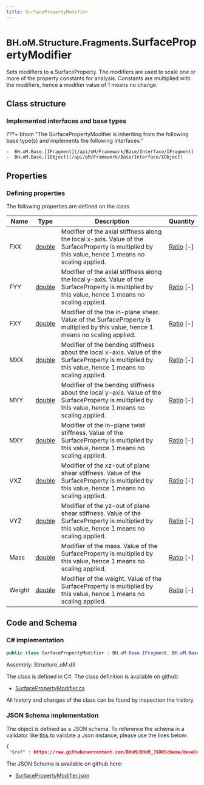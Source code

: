 ```yaml
---
title: SurfacePropertyModifier
---
```


# <small>BH.oM.Structure.Fragments.</small>**SurfacePropertyModifier**

Sets modifiers to a SurfaceProperty. The modifiers are used to scale one or more of the property constants for analysis. Constants are multiplied with the modifiers, hence a modifier value of 1 means no change.

## Class structure

### Implemented interfaces and base types

???+ bhom "The SurfacePropertyModifier is inheriting from the following base type(s) and implements the following interfaces:"

    -  BH.oM.Base.[IFragment](/api/oM/Framework/Base/Interface/IFragment)
    -  BH.oM.Base.[IObject](/api/oM/Framework/Base/Interface/IObject)


## Properties



### Defining properties

The following properties are defined on the class

| Name             | Type             | Description      | Quantity         |
|------------------|------------------|------------------|------------------|
| FXX | [double](https://learn.microsoft.com/en-us/dotnet/api/System.Double?view=netstandard-2.0) | Modifier of the axial stiffness along the local x-axis. Value of the SurfaceProperty is multiplied by this value, hence 1 means no scaling applied. | [Ratio](/api/oM/Dimensional/Quantities/Attributes/Ratio) [-] |
| FYY | [double](https://learn.microsoft.com/en-us/dotnet/api/System.Double?view=netstandard-2.0) | Modifier of the axial stiffness along the local y-axis. Value of the SurfaceProperty is multiplied by this value, hence 1 means no scaling applied. | [Ratio](/api/oM/Dimensional/Quantities/Attributes/Ratio) [-] |
| FXY | [double](https://learn.microsoft.com/en-us/dotnet/api/System.Double?view=netstandard-2.0) | Modifier of the the in-plane shear. Value of the SurfaceProperty is multiplied by this value, hence 1 means no scaling applied. | [Ratio](/api/oM/Dimensional/Quantities/Attributes/Ratio) [-] |
| MXX | [double](https://learn.microsoft.com/en-us/dotnet/api/System.Double?view=netstandard-2.0) | Modifier of the bending stiffness about the local x-axis. Value of the SurfaceProperty is multiplied by this value, hence 1 means no scaling applied. | [Ratio](/api/oM/Dimensional/Quantities/Attributes/Ratio) [-] |
| MYY | [double](https://learn.microsoft.com/en-us/dotnet/api/System.Double?view=netstandard-2.0) | Modifier of the bending stiffness about the local y-axis. Value of the SurfaceProperty is multiplied by this value, hence 1 means no scaling applied. | [Ratio](/api/oM/Dimensional/Quantities/Attributes/Ratio) [-] |
| MXY | [double](https://learn.microsoft.com/en-us/dotnet/api/System.Double?view=netstandard-2.0) | Modifier of the in-plane twist stiffness. Value of the SurfaceProperty is multiplied by this value, hence 1 means no scaling applied. | [Ratio](/api/oM/Dimensional/Quantities/Attributes/Ratio) [-] |
| VXZ | [double](https://learn.microsoft.com/en-us/dotnet/api/System.Double?view=netstandard-2.0) | Modifier of the xz-out of plane shear stiffness. Value of the SurfaceProperty is multiplied by this value, hence 1 means no scaling applied. | [Ratio](/api/oM/Dimensional/Quantities/Attributes/Ratio) [-] |
| VYZ | [double](https://learn.microsoft.com/en-us/dotnet/api/System.Double?view=netstandard-2.0) | Modifier of the yz-out of plane shear stiffness. Value of the SurfaceProperty is multiplied by this value, hence 1 means no scaling applied. | [Ratio](/api/oM/Dimensional/Quantities/Attributes/Ratio) [-] |
| Mass | [double](https://learn.microsoft.com/en-us/dotnet/api/System.Double?view=netstandard-2.0) | Modifier of the mass. Value of the SurfaceProperty is multiplied by this value, hence 1 means no scaling applied. | [Ratio](/api/oM/Dimensional/Quantities/Attributes/Ratio) [-] |
| Weight | [double](https://learn.microsoft.com/en-us/dotnet/api/System.Double?view=netstandard-2.0) | Modifier of the weight. Value of the SurfaceProperty is multiplied by this value, hence 1 means no scaling applied. | [Ratio](/api/oM/Dimensional/Quantities/Attributes/Ratio) [-] |


## Code and Schema

### C# implementation

``` C# title="C#"
public class SurfacePropertyModifier : BH.oM.Base.IFragment, BH.oM.Base.IObject
```

Assembly: Structure_oM.dll

The class is defined in C#. The class definition is available on github:

- [SurfacePropertyModifier.cs](https://github.com/BHoM/BHoM/blob/develop/Structure_oM/Fragments\SurfacePropertyModifier.cs)

All history and changes of the class can be found by inspection the history.
### JSON Schema implementation

The object is defined as a JSON schema. To reference the schema in a validator like [this](https://www.jsonschemavalidator.net/) to validate a Json instance, please use the lines below:

``` json title="JSON Schema"
{
 "$ref" : https://raw.githubusercontent.com/BHoM/BHoM_JSONSchema/develop/Structure_oM/Fragments/SurfacePropertyModifier.json}
```

The JSON Schema is available on github here:

- [SurfacePropertyModifier.json](https://github.com/BHoM/BHoM_JSONSchema/blob/develop/Structure_oM/Fragments/SurfacePropertyModifier.json)
